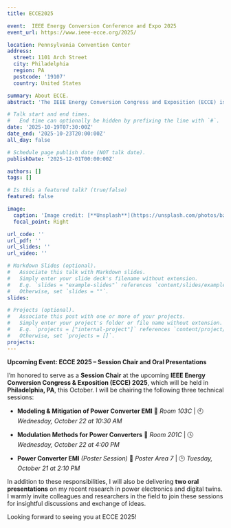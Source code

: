 ```yaml
---
title: ECCE2025

event:  IEEE Energy Conversion Conference and Expo 2025
event_url: https://www.ieee-ecce.org/2025/

location: Pennsylvania Convention Center
address:
  street: 1101 Arch Street
  city: Philadelphia
  region: PA
  postcode: '19107'
  country: United States

summary: About ECCE.
abstract: 'The IEEE Energy Conversion Congress and Exposition (ECCE) is a premier conference for the exchange of cutting-edge research and developments in the field of energy conversion components & controls, power electronics and electric machines & drives. ECCE was first held in 2009, when it combined the IEEE Power Electronics Society Power Electronics Specialists Conference (PESC) with the IEEE Industry Applications Society Industrial Power Conversion Systems Department of the IEEE IAS Annual Meeting.'

# Talk start and end times.
#   End time can optionally be hidden by prefixing the line with `#`.
date: '2025-10-19T07:30:00Z'
date_end: '2025-10-23T20:00:00Z'
all_day: false

# Schedule page publish date (NOT talk date).
publishDate: '2025-12-01T00:00:00Z'

authors: []
tags: []

# Is this a featured talk? (true/false)
featured: false

image:
  caption: 'Image credit: [**Unsplash**](https://unsplash.com/photos/bzdhc5b3Bxs)'
  focal_point: Right

url_code: ''
url_pdf: ''
url_slides: ''
url_video: ''

# Markdown Slides (optional).
#   Associate this talk with Markdown slides.
#   Simply enter your slide deck's filename without extension.
#   E.g. `slides = "example-slides"` references `content/slides/example-slides.md`.
#   Otherwise, set `slides = ""`.
slides:

# Projects (optional).
#   Associate this post with one or more of your projects.
#   Simply enter your project's folder or file name without extension.
#   E.g. `projects = ["internal-project"]` references `content/project/deep-learning/index.md`.
#   Otherwise, set `projects = []`.
projects:
---
```




**Upcoming Event: ECCE 2025 – Session Chair and Oral Presentations**

I’m honored to serve as a **Session Chair** at the upcoming **IEEE Energy Conversion Congress & Exposition (ECCE) 2025**, which will be held in **Philadelphia, PA**, this October. I will be chairing the following three technical sessions:

* **Modeling & Mitigation of Power Converter EMI**
  📍 *Room 103C* | 🕙 *Wednesday, October 22 at 10:30 AM*

* **Modulation Methods for Power Converters**
  📍 *Room 201C* | 🕓 *Wednesday, October 22 at 4:00 PM*

* **Power Converter EMI** *(Poster Session)*
  📍 *Poster Area 7* | 🕑 *Tuesday, October 21 at 2:10 PM*

In addition to these responsibilities, I will also be delivering **two oral presentations** on my recent research in power electronics and digital twins. I warmly invite colleagues and researchers in the field to join these sessions for insightful discussions and exchange of ideas.

Looking forward to seeing you at ECCE 2025!


